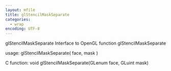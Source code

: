```yaml
---
layout: mfile
title: glStencilMaskSeparate
categories:
  - wrap
encoding: UTF-8
---
```


glStencilMaskSeparate  Interface to OpenGL function glStencilMaskSeparate

usage:  glStencilMaskSeparate( face, mask )

C function:  void glStencilMaskSeparate(GLenum face, GLuint mask)